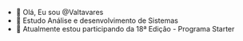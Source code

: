 - 👋 Olá, Eu sou @Valtavares
- 👀 Estudo Análise e desenvolvimento de Sistemas
- 🌱 Atualmente estou participando da 18ª Edição - Programa Starter
